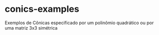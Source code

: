 # conics-examples
Exemplos de Cônicas especificado por um polinômio quadrático ou por uma matriz 3x3 simétrica

